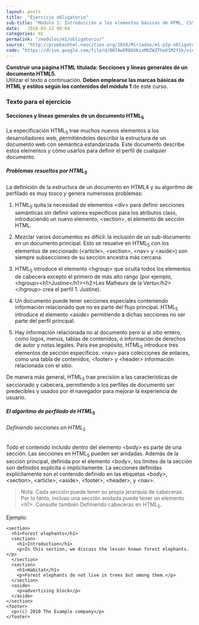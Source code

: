 ```yaml
---
layout: posts
title:  "Ejercicio obligatorio"
sub-title: "Modulo 1: Introducción a los elementos básicos de HTML, CSS"
date:   2016-03-23 00:04
categories: m1
permalink: "/modulos/m1/obligatorio/"
source: "http://pruebashtml.neocities.org/2016/Miriadax/m1-p2p-obligatorio-01/index.html"
code: "https://drive.google.com/file/d/0B7AwER8OVKzxMDZWZThoX1M2Y1k/view?usp=sharing"
---
```


**Construir una página HTML titulada:
Secciones y líneas generales de un documento HTML5.**
<br>
Utilizar el texto a continuación.
**Deben emplearse las marcas básicas de HTML y estilos según
los contenidos del módulo 1** de este curso.

<h3>Texto para el ejercicio</h3>

<h4>Secciones y líneas generales de un documento HTML<sub>5</sub></h4>

La especificación HTML<sub>5</sub> trae muchos nuevos elementos a los
desarrolladores web, permitiéndoles describir la estructura de un documento
web con semántica estandarizada. Este documento describe estos elementos y
cómo usarlos para definir el perfil de cualquier documento.

<h5>Problemas resueltos por HTML<sub>5</sub></h5>

La definición de la estructura de un documento en HTML4 y su algoritmo
de perfilado es muy tosco y genera numerosos problemas:


1. HTML<sub>5</sub> quita la necesidad de elementos &lt;div&gt; para definir
   secciones semánticas sin definir valores específicos para los atributos
   class, introduciendo un nuevo elemento, &lt;section&gt;,
   el elemento de sección HTML.
   
2. Mezclar varios documentos es difícil: la inclusión de un sub-documento en
   un documento principal. Esto se resuelve en HTML<sub>5</sub> con los
   elementos de seccionado (&lt;article&gt;, &lt;section&gt;,
   &lt;nav&gt; y &lt;aside&gt;) son siempre subsecciones de su sección
   ancestra más cercana.
   
3. HTML<sub>5</sub> introduce el elemento &lt;hgroup&gt; que oculta
   todos los elementos de cabecera excepto el primero de más alto rango
   (por ejemplo, &lt;hgroup&gt;&lt;h1&gt;Justine&lt;/h1&gt;&lt;h2&gt;Les
   Malheurs de la Vertu&lt;/h2&gt;&lt;/hgroup&gt; crea el perfil 1. Justine).
   
4. Un documento puede tener secciones especiales conteniendo información
   relacionado que no es parte del flujo principal. HTML<sub>5</sub>
   introduce el elemento &lt;aside&gt; permitiendo a dichas secciones no
   ser parte del perfil principal.
   
5. Hay información relacionada no al documento pero si al sitio entero,
   como logos, menús, tablas de contenidos, o información de derechos
   de autor y notas legales. Para ese propósito, HTML<sub>5</sub> introduce
   tres elementos de sección específicos: &lt;nav&gt; para colecciones de
   enlaces, como una tabla de contenidos, &lt;footer&gt; y &lt;header&gt;
   información relacionada con el sitio.

De manera más general, HTML<sub>5</sub> trae precisión a las características
de seccionado y cabecera, permitiendo a los perfiles de documento ser
predecibles y usados por el navegador para mejorar la experiencia de usuario.

<h5>El algoritmo de perfilado de HTML<sub>5</sub></h5>

<h6>Definiendo secciones en HTML<sub>5</sub></h6>

Todo el contenido incluido dentro del elemento &lt;body&gt; es parte de
una sección. Las secciones en HTML<sub>5</sub> pueden ser anidadas.
Además de la sección principal, definida por el elemento &lt;body&gt;,
los límites de la sección son definidos explícita o implícitamente.
La secciones definidas explícitamente son el contenido definido en
las etiquetas &lt;body&gt;, &lt;section&gt;, &lt;article&gt;, &lt;aside&gt;,
&lt;footer&gt;, &lt;header&gt;, y &lt;nav&gt;.

> Nota: Cada sección puede tener su propia jerarquía de cabeceras.
  Por lo tanto, incluso una sección anidada puede tener un elemento &lt;h1&gt;.
  Consulte también Definiendo cabeceras en HTML<sub>5</sub>.

Ejemplo:

    <section>
      <h1>Forest elephants</h1>
      <section>
        <h1>Introduction</h1>
        <p>In this section, we discuss the lesser known forest elephants.</p>
      </section>
      <section>
        <h1>Habitat</h1>
        <p>Forest elephants do not live in trees but among them.</p>
      </section>
      <aside>
        <p>advertising block</p>
      </aside>
    </section>
    <footer>
      <p>(c) 2010 The Example company</p>
    </footer>
